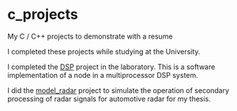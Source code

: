 # c_projects
My C / C++ projects to demonstrate with a resume

I completed these projects while studying at the University.

I completed the [DSP](DSP) project in the laboratory. This is a software implementation of a node in a multiprocessor DSP system.

I did the [model_radar](model_radar) project to simulate the operation of secondary processing of radar signals for automotive radar for my thesis.